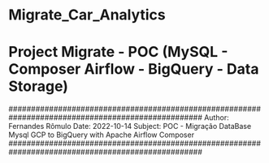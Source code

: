 # Migrate_Car_Analytics
# Project Migrate - POC (MySQL - Composer Airflow - BigQuery - Data Storage)
###################################################################################################
Author: Fernandes Rômulo
Date: 2022-10-14
Subject: POC - Migração DataBase Mysql GCP to BigQuery with Apache Airflow Composer
###################################################################################################
